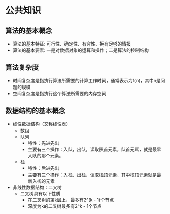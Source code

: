 # 公共知识

## 算法的基本概念

* 算法的基本特征: 可行性、确定性、有穷性、拥有足够的情报
* 算法的基本要素: 一是对数据对象的运算和操作；二是算法的控制结构

## 算法复杂度

* 时间复杂度是指执行算法所需要的计算工作时间，通常表示为f(n)，其中n是问题的规模
* 空间复杂度是指执行这个算法所需要的内存空间

## 数据结构的基本概念

* 线性数据结构（又称线性表）
    * 数组
    * 队列
        * 特性：先进先出
        * 主要有三个操作：入队，出队，读取队首元素，队首元素，就是最早入队的那个元素。
    * 栈
        * 特性：后进先出
        * 主要有三个操作：入栈、出栈、读取栈顶元素，其中栈顶元素就是最新入栈的元素
* 非线性数据结构：二叉树
    * 二叉树具有以下性质
        * 在二叉树的第k层上，最多有2^(k - 1)个节点
        * 深度为k的二叉树最多有2^k - 1个节点